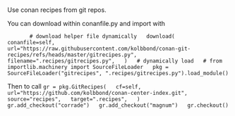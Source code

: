 # 

Use conan recipes from git repos.

You can download within conanfile.py and import with 

`        # download helper file dynamically  
        download(  
            conanfile=self,  
            url="https://raw.githubusercontent.com/kolbbond/conan-git-recipes/refs/heads/master/gitrecipes.py",  
            filename=".recipes/gitrecipes.py",  
        )  
        # dynamically load  
        # from importlib.machinery import SourceFileLoader  
        pkg = SourceFileLoader("gitrecipes", ".recipes/gitrecipes.py").load_module()  
`

Then to call 
` gr = pkg.GitRecipes(  
            cf=self,  
            url="https://github.com/kolbbond/conan-center-index.git",  
            source="recipes",  
            target=".recipes",  
        )  
        gr.add_checkout("corrade")  
        gr.add_checkout("magnum")  
        gr.checkout()  
`

